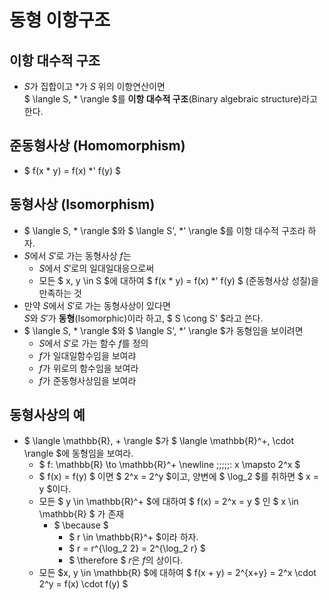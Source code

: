 # 동형 이항구조
## 이항 대수적 구조
- $S$가 집합이고 $*$가 $S$ 위의 이항연산이면  
  $ \langle S, * \rangle $를 **이항 대수적 구조**(Binary algebraic structure)라고 한다.
## 준동형사상 (Homomorphism)
- $ f(x * y) = f(x) *' f(y) $
## 동형사상 (Isomorphism)
- $ \langle S, * \rangle $와 $ \langle S', *' \rangle $를 이항 대수적 구조라 하자.
- $S$에서 $S'$로 가는 동형사상 $f$는
    - $S$에서 $S'$로의 일대일대응으로써
    - 모든 $ x, y \in S $에 대하여 $ f(x * y) = f(x) *' f(y) $ (준동형사상 성질)을 만족하는 것
- 만약 $S$에서 $S'$로 가는 동형사상이 있다면  
  $S$와 $S'$가 **동형**(Isomorphic)이라 하고, $ S \cong S' $라고 쓴다.
- $ \langle S, * \rangle $와 $ \langle S', *' \rangle $가 동형임을 보이려면
    - $S$에서 $S'$로 가는 함수 $f$를 정의
    - $f$가 일대일함수임을 보여랴
    - $f$가 위로의 함수임을 보여라
    - $f$가 준동형사상임을 보여라
## 동형사상의 예
- $ \langle \mathbb{R}, + \rangle $가 $ \langle \mathbb{R}^+, \cdot \rangle $에 동형임을 보여라.
    - $ 
        f: \mathbb{R} \to \mathbb{R}^+ \newline
        \;\;\;\;\;\: x \mapsto 2^x
      $
    - $ f(x) = f(y) $ 이면 $ 2^x = 2^y $이고,
      양변에 $ \log_2 $를 취하면 $ x = y $이다.
    - 모든 $ y \in \mathbb{R}^+ $에 대하여 $ f(x) = 2^x = y $ 인 $ x \in \mathbb{R} $ 가 존재
        - $ \because $
            - $ r \in \mathbb{R}^+ $이라 하자.
            - $ r = r^{\log_2 2} = 2^{\log_2 r} $
            - $ \therefore $ $r$은 $f$의 상이다.
    - 모든 $x, y \in \mathbb{R} $에 대하여
      $ f(x + y) = 2^{x+y} = 2^x \cdot 2^y = f(x) \cdot f(y) $